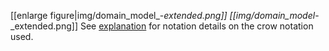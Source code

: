 <!--- update image at https://intranet.slub-dresden.de/display/DAT/Ideen+by+Thomas+Gaengler -->
[[enlarge figure|img/domain_model_-_extended.png]]
[[img/domain_model_-_extended.png]]
See [explanation](http://www.tdan.com/view-articles/7474) for notation details on the crow notation used.
